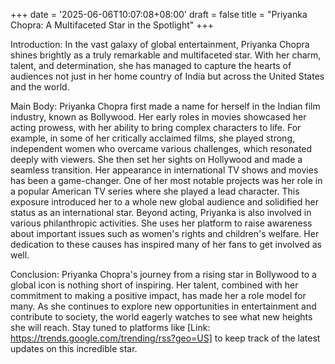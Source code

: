 +++
date = '2025-06-06T10:07:08+08:00'
draft = false
title = "Priyanka Chopra: A Multifaceted Star in the Spotlight"
+++

Introduction:
In the vast galaxy of global entertainment, Priyanka Chopra shines brightly as a truly remarkable and multifaceted star. With her charm, talent, and determination, she has managed to capture the hearts of audiences not just in her home country of India but across the United States and the world.

Main Body:
Priyanka Chopra first made a name for herself in the Indian film industry, known as Bollywood. Her early roles in movies showcased her acting prowess, with her ability to bring complex characters to life. For example, in some of her critically acclaimed films, she played strong, independent women who overcame various challenges, which resonated deeply with viewers.
She then set her sights on Hollywood and made a seamless transition. Her appearance in international TV shows and movies has been a game-changer. One of her most notable projects was her role in a popular American TV series where she played a lead character. This exposure introduced her to a whole new global audience and solidified her status as an international star.
Beyond acting, Priyanka is also involved in various philanthropic activities. She uses her platform to raise awareness about important issues such as women's rights and children's welfare. Her dedication to these causes has inspired many of her fans to get involved as well.

Conclusion:
Priyanka Chopra's journey from a rising star in Bollywood to a global icon is nothing short of inspiring. Her talent, combined with her commitment to making a positive impact, has made her a role model for many. As she continues to explore new opportunities in entertainment and contribute to society, the world eagerly watches to see what new heights she will reach. Stay tuned to platforms like [Link: https://trends.google.com/trending/rss?geo=US] to keep track of the latest updates on this incredible star.